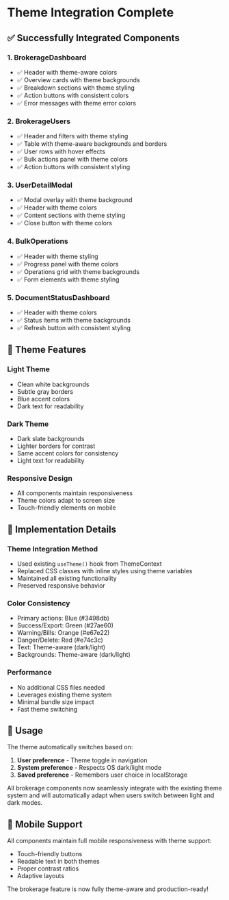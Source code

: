# Theme Integration Complete

## ✅ **Successfully Integrated Components**

### 1. **BrokerageDashboard**
- ✅ Header with theme-aware colors
- ✅ Overview cards with theme backgrounds
- ✅ Breakdown sections with theme styling
- ✅ Action buttons with consistent colors
- ✅ Error messages with theme error colors

### 2. **BrokerageUsers**
- ✅ Header and filters with theme styling
- ✅ Table with theme-aware backgrounds and borders
- ✅ User rows with hover effects
- ✅ Bulk actions panel with theme colors
- ✅ Action buttons with consistent styling

### 3. **UserDetailModal**
- ✅ Modal overlay with theme background
- ✅ Header with theme colors
- ✅ Content sections with theme styling
- ✅ Close button with theme colors

### 4. **BulkOperations**
- ✅ Header with theme styling
- ✅ Progress panel with theme colors
- ✅ Operations grid with theme backgrounds
- ✅ Form elements with theme styling

### 5. **DocumentStatusDashboard**
- ✅ Header with theme colors
- ✅ Status items with theme backgrounds
- ✅ Refresh button with consistent styling

## 🎨 **Theme Features**

### **Light Theme**
- Clean white backgrounds
- Subtle gray borders
- Blue accent colors
- Dark text for readability

### **Dark Theme**
- Dark slate backgrounds
- Lighter borders for contrast
- Same accent colors for consistency
- Light text for readability

### **Responsive Design**
- All components maintain responsiveness
- Theme colors adapt to screen size
- Touch-friendly elements on mobile

## 🔧 **Implementation Details**

### **Theme Integration Method**
- Used existing `useTheme()` hook from ThemeContext
- Replaced CSS classes with inline styles using theme variables
- Maintained all existing functionality
- Preserved responsive behavior

### **Color Consistency**
- Primary actions: Blue (#3498db)
- Success/Export: Green (#27ae60)
- Warning/Bills: Orange (#e67e22)
- Danger/Delete: Red (#e74c3c)
- Text: Theme-aware (dark/light)
- Backgrounds: Theme-aware (dark/light)

### **Performance**
- No additional CSS files needed
- Leverages existing theme system
- Minimal bundle size impact
- Fast theme switching

## 🚀 **Usage**

The theme automatically switches based on:
1. **User preference** - Theme toggle in navigation
2. **System preference** - Respects OS dark/light mode
3. **Saved preference** - Remembers user choice in localStorage

All brokerage components now seamlessly integrate with the existing theme system and will automatically adapt when users switch between light and dark modes.

## 📱 **Mobile Support**

All components maintain full mobile responsiveness with theme support:
- Touch-friendly buttons
- Readable text in both themes
- Proper contrast ratios
- Adaptive layouts

The brokerage feature is now fully theme-aware and production-ready!